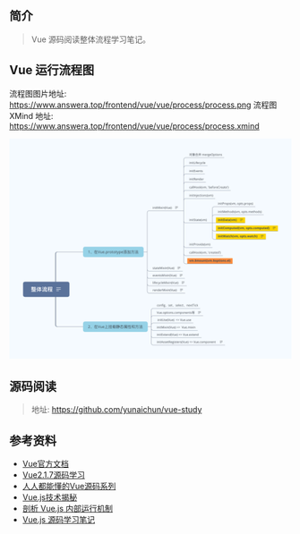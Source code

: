 
 ## 简介

> Vue 源码阅读整体流程学习笔记。

## Vue 运行流程图

流程图图片地址: https://www.answera.top/frontend/vue/vue/process/process.png
流程图 XMind 地址: https://www.answera.top/frontend/vue/vue/process/process.xmind

![process](./process.png)

## 源码阅读

> 地址: https://github.com/yunaichun/vue-study

## 参考资料

- [Vue官方文档](https://cn.vuejs.org)
- [Vue2.1.7源码学习](http://hcysun.me/2017/03/03/Vue源码学习/)
- [人人都能懂的Vue源码系列](https://www.imooc.com/u/6702342/articles)
- [Vue.js技术揭秘](https://ustbhuangyi.github.io/vue-analysis/)
- [剖析 Vue.js 内部运行机制](https://github.com/answershuto/learnVue)
- [Vue.js 源码学习笔记](http://jiongks.name/blog/vue-code-review/)

